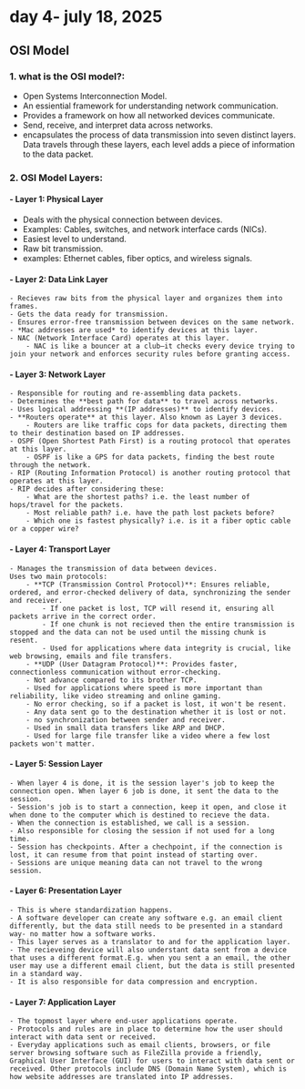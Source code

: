 # day 4- july 18, 2025

## OSI Model

### 1. what is the OSI model?:
- Open Systems Interconnection Model.
- An essiential framework for understanding network communication.
- Provides a framework on how all networked devices communicate.
- Send, receive, and interpret data across networks.
- encapsulates the process of data transmission into seven distinct layers. Data travels through these layers, each level adds a piece of information to the data packet.
### 2. OSI Model Layers:
#### - **Layer 1: Physical Layer**
  - Deals with the physical connection between devices.
  - Examples: Cables, switches, and network interface cards (NICs).
  - Easiest level to understand.
  - Raw bit transmission.
  - examples: Ethernet cables, fiber optics, and wireless signals.

#### - **Layer 2: Data Link Layer**
    - Recieves raw bits from the physical layer and organizes them into frames.
    - Gets the data ready for transmission.
    - Ensures error-free transmission between devices on the same network.
    - *Mac addresses are used* to identify devices at this layer.
    - NAC (Network Interface Card) operates at this layer.
        - NAC is like a bouncer at a club—it checks every device trying to join your network and enforces security rules before granting access.

#### - **Layer 3: Network Layer**
    - Responsible for routing and re-assembling data packets.
    - Determines the **best path for data** to travel across networks.
    - Uses logical addressing **(IP addresses)** to identify devices.
    - **Routers operate** at this layer. Also known as Layer 3 devices.
        - Routers are like traffic cops for data packets, directing them to their destination based on IP addresses.
    - OSPF (Open Shortest Path First) is a routing protocol that operates at this layer.
        - OSPF is like a GPS for data packets, finding the best route through the network.
    - RIP (Routing Information Protocol) is another routing protocol that operates at this layer.
    - RIP decides after considering these:
        - What are the shortest paths? i.e. the least number of hops/travel for the packets.
        - Most reliable path? i.e. have the path lost packets before?
        - Which one is fastest physically? i.e. is it a fiber optic cable or a copper wire?

#### - **Layer 4: Transport Layer**
    - Manages the transmission of data between devices.
    Uses two main protocols:
        - **TCP (Transmission Control Protocol)**: Ensures reliable, ordered, and error-checked delivery of data, synchronizing the sender and receiver.
            - If one packet is lost, TCP will resend it, ensuring all packets arrive in the correct order. 
            - If one chunk is not recieved then the entire transmission is stopped and the data can not be used until the missing chunk is resent.
            - Used for applications where data integrity is crucial, like web browsing, emails and file transfers.
        - **UDP (User Datagram Protocol)**: Provides faster, connectionless communication without error-checking.
        - Not advance compared to its brother TCP.
        - Used for applications where speed is more important than reliability, like video streaming and online gaming.
        - No error checking, so if a packet is lost, it won't be resent.
        - Any data sent go to the destination whether it is lost or not.
        - no synchronization between sender and receiver.
        - Used in small data transfers like ARP and DHCP.
        - Used for large file transfer like a video where a few lost packets won't matter.

#### - **Layer 5: Session Layer**
    - When layer 4 is done, it is the session layer's job to keep the connection open. When layer 6 job is done, it sent the data to the session.
    - Session's job is to start a connection, keep it open, and close it when done to the computer which is destined to recieve the data.
    - When the connection is established, we call is a session.
    - Also responsible for closing the session if not used for a long time.
    - Session has checkpoints. After a chechpoint, if the connection is lost, it can resume from that point instead of starting over.
    - Sessions are unique meaning data can not travel to the wrong session.

#### - **Layer 6: Presentation Layer**
    - This is where standardization happens.
    - A software developer can create any software e.g. an email client differently, but the data still needs to be presented in a standard way- no matter how a software works.
    - This layer serves as a translator to and for the application layer.
    - The recieveing device will also understant data sent from a device that uses a different format.E.g. when you sent a an email, the other user may use a different email client, but the data is still presented in a standard way.
    - It is also responsible for data compression and encryption.

#### - **Layer 7: Application Layer**
    - The topmost layer where end-user applications operate.
    - Protocols and rules are in place to determine how the user should interact with data sent or received.
    - Everyday applications such as email clients, browsers, or file server browsing software such as FileZilla provide a friendly, Graphical User Interface (GUI) for users to interact with data sent or received. Other protocols include DNS (Domain Name System), which is how website addresses are translated into IP addresses. 